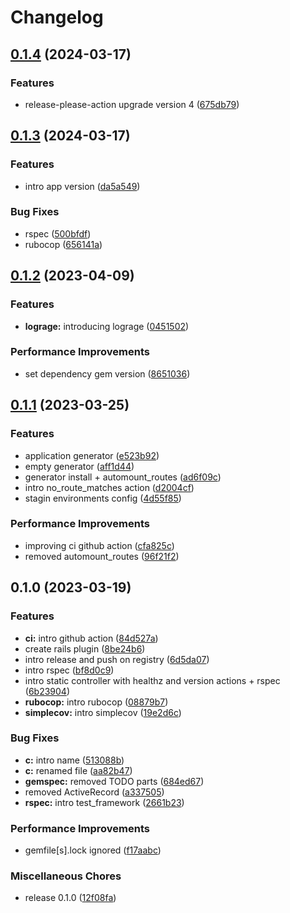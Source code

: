 # Changelog

## [0.1.4](https://github.com/lelered/micro_api/compare/v0.1.3...v0.1.4) (2024-03-17)


### Features

* release-please-action upgrade version 4 ([675db79](https://github.com/lelered/micro_api/commit/675db795ba955d58fe8d9b8fabab6a867fbc9f43))

## [0.1.3](https://github.com/lelered/micro_api/compare/v0.1.2...v0.1.3) (2024-03-17)


### Features

* intro app version ([da5a549](https://github.com/lelered/micro_api/commit/da5a549d0d09bb50cb042a97b17b07af9e91d152))


### Bug Fixes

* rspec ([500bfdf](https://github.com/lelered/micro_api/commit/500bfdf48fba2445996690bf1dfe83b3e96da36c))
* rubocop ([656141a](https://github.com/lelered/micro_api/commit/656141a845f8a38f4e4936d99a995167550fd552))

## [0.1.2](https://github.com/lelered/micro_api/compare/v0.1.1...v0.1.2) (2023-04-09)


### Features

* **lograge:** introducing lograge ([0451502](https://github.com/lelered/micro_api/commit/0451502036ec5b5db58773db75653add3b54a23d))


### Performance Improvements

* set dependency gem version ([8651036](https://github.com/lelered/micro_api/commit/865103617f75e4f7bb70fbd64be0527c35bf5b8b))

## [0.1.1](https://github.com/lelered/micro_api/compare/v0.1.0...v0.1.1) (2023-03-25)


### Features

* application generator ([e523b92](https://github.com/lelered/micro_api/commit/e523b92fc578bd2d2880197c3b15da1722eaf1d3))
* empty generator ([aff1d44](https://github.com/lelered/micro_api/commit/aff1d44840340b5bd74fd70adc031502f01a33bd))
* generator install + automount_routes ([ad6f09c](https://github.com/lelered/micro_api/commit/ad6f09cd8bf698143b87ebc5daea8ba2cefbc09f))
* intro no_route_matches action ([d2004cf](https://github.com/lelered/micro_api/commit/d2004cf7e292d28fa6d0135bb5e6928db3228931))
* stagin environments config ([4d55f85](https://github.com/lelered/micro_api/commit/4d55f85c04f0a75d8510ff487ee69ef5289cb006))


### Performance Improvements

* improving ci github action ([cfa825c](https://github.com/lelered/micro_api/commit/cfa825ccfd3f3c75da14e02a27a407306b577bee))
* removed automount_routes ([96f21f2](https://github.com/lelered/micro_api/commit/96f21f23ac7552e3336a4a993e5e6bd0a7a6fa44))

## 0.1.0 (2023-03-19)


### Features

* **ci:** intro github action ([84d527a](https://github.com/lelered/micro_api/commit/84d527a583ee7a35de4b3db3e35527832bc2ffc2))
* create rails plugin ([8be24b6](https://github.com/lelered/micro_api/commit/8be24b6ce039a22e9ca9b2d3b97b5daaa55959ed))
* intro release and push on registry ([6d5da07](https://github.com/lelered/micro_api/commit/6d5da07233894d7ffe41bdd052acc5d48c1ec9f6))
* intro rspec ([bf8d0c9](https://github.com/lelered/micro_api/commit/bf8d0c979a977f849ecb5ac8feb7704ac6e770ba))
* intro static controller with healthz and version actions + rspec ([6b23904](https://github.com/lelered/micro_api/commit/6b23904233dbb6d5529d58abe5600951ecb64a9d))
* **rubocop:** intro rubocop ([08879b7](https://github.com/lelered/micro_api/commit/08879b75e447129d78600dd5987511a7531f1f06))
* **simplecov:** intro simplecov ([19e2d6c](https://github.com/lelered/micro_api/commit/19e2d6cc3658afbc11cdba857835eee235992536))


### Bug Fixes

* **c:** intro name ([513088b](https://github.com/lelered/micro_api/commit/513088b90566a103c2acfba90808311877040318))
* **c:** renamed file ([aa82b47](https://github.com/lelered/micro_api/commit/aa82b474fd44b6ee601b67bab7d003b7153d7bd4))
* **gemspec:** removed TODO parts ([684ed67](https://github.com/lelered/micro_api/commit/684ed679e8bb0fd853f7b7f44ec1743feaee9425))
* removed ActiveRecord ([a337505](https://github.com/lelered/micro_api/commit/a337505582ece734e35baa901a406f4c0bf96692))
* **rspec:** intro test_framework ([2661b23](https://github.com/lelered/micro_api/commit/2661b231586ab1c1a2c7290fd78c7a1a58a1adb0))


### Performance Improvements

* gemfile[s].lock ignored ([f17aabc](https://github.com/lelered/micro_api/commit/f17aabc4f6947133cae052ba1bbf665ba108c86b))


### Miscellaneous Chores

* release 0.1.0 ([12f08fa](https://github.com/lelered/micro_api/commit/12f08fa4df7b1e2db542e85dc14bf590e9e05ec2))
